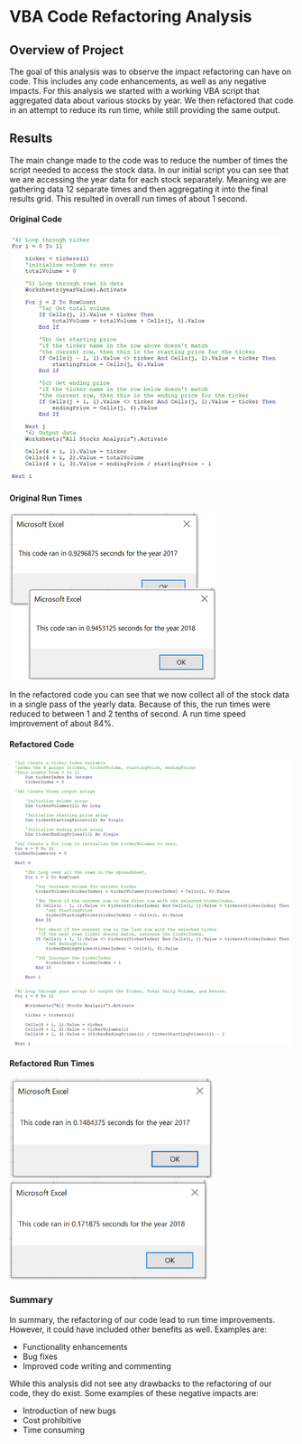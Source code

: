 # VBA Code Refactoring Analysis

## Overview of Project

The goal of this analysis was to observe the impact refactoring can have on code. This includes any code enhancements, as well as any negative impacts. For this analysis we started with a working VBA script that aggregated data about various stocks by year. We then refactored that code in an attempt to reduce its run time, while still providing the same output.

## Results

The main change made to the code was to reduce the number of times the script needed to access the stock data. In our initial script you can see that we are accessing the year data for each stock separately. Meaning we are gathering data 12 separate times and then aggregating it into the final results grid. This resulted in overall run times of about 1 second.

#### Original Code
<img src="https://raw.githubusercontent.com/xJeris/BC-stock-analysis/main/challenge/resources/VBA_Challenge_OrignalCode.png" width="482">

#### Original Run Times
<img src="https://raw.githubusercontent.com/xJeris/BC-stock-analysis/main/challenge/resources/VBA_Challenge_OrignalTimes.png" width="369">


In the refactored code you can see that we now collect all of the stock data in a single pass of the yearly data. Because of this, the run times were reduced to between 1 and 2 tenths of second. A run time speed improvement of about 84%.

#### Refactored Code
<img src="https://raw.githubusercontent.com/xJeris/BC-stock-analysis/main/challenge/resources/VBA_Challenge_NewCode.png" width="527">

#### Refactored Run Times
<img src="https://raw.githubusercontent.com/xJeris/BC-stock-analysis/main/challenge/resources/VBA_Challenge_2017.png" width="360">
<img src="https://raw.githubusercontent.com/xJeris/BC-stock-analysis/main/challenge/resources/VBA_Challenge_2018.png" width="351">

### Summary

In summary, the refactoring of our code lead to run time improvements. However, it could have included other benefits as well. Examples are:
* Functionality enhancements
* Bug fixes
* Improved code writing and commenting

While this analysis did not see any drawbacks to the refactoring of our code, they do exist. Some examples of these negative impacts are:
* Introduction of new bugs
* Cost prohibitive
* Time consuming

